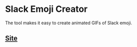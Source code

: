 # Slack Emoji Creator
The tool makes it easy to create animated GIFs of Slack emoji.

## [Site](https://slack-emoji-creater.vercel.app/)
